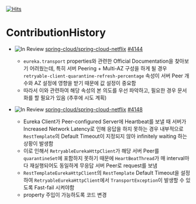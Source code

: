 [![Hits](https://hits.seeyoufarm.com/api/count/incr/badge.svg?url=https%3A%2F%2Fgithub.com%2Fkworkbee%2FContributionHistory&count_bg=%2379C83D&title_bg=%23555555&icon=&icon_color=%23E7E7E7&title=hits&edge_flat=false)](https://hits.seeyoufarm.com)

# ContributionHistory

- ![In Review](https://img.shields.io/badge/-in%20review-red) [spring-cloud/spring-cloud-netflix](https://github.com/spring-cloud/spring-cloud-netflix) [#4144](https://github.com/spring-cloud/spring-cloud-netflix/pull/4144)
  - `eureka.transport` properties와 관련한 Official Documentation을 찾아보기 어려웠는데, 특히 서버 Peering + Multi-AZ 구성을 하게 될 경우 `retryable-client-quarantine-refresh-percentage` 속성이 서버 Peer 개수와 AZ 설정에 영향을 받기 때문에 값 설정이 중요함
  - 따라서 이와 관련하여 해당 속성의 본 의도를 우선 파악하고, 필요한 경우 문서화를 할 필요가 있음 (추후에 시도 계획)

- ![In Review](https://img.shields.io/badge/-in%20review-red) [spring-cloud/spring-cloud-netflix](https://github.com/spring-cloud/spring-cloud-netflix) [#4148](https://github.com/spring-cloud/spring-cloud-netflix/pull/4148)
  - Eureka Client가 Peer-configured Server에 Heartbeat를 보낼 때 서버가 Increased Network Latency로 인해 응답을 하지 못하는 경우 내부적으로 `RestTemplate`의 Default Timeout이 지정되지 않아 infinitely waiting 하는 상황이 발생함
  - 이로 인해서 `RetryableEurekaHttpClient`가 해당 서버 Peer를 `quarantineSet`에 포함하지 못하기 때문에 `HeartBeatThread`가 매 interval마다 재실행되어도 동일하게 무응답 서버 Peer로 request를 보냄
  - `RestTemplateEurekaHttpClient`의 `RestTemplate` Default Timeout을 설정하여 `RetryableEurekaHttpClient`에서 `TransportException`이 발생할 수 있도록 Fast-fail 시켜야함
  - property 주입이 가능하도록 코드 변경
